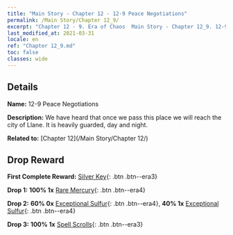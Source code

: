 ```yaml
---
title: "Main Story - Chapter 12 - 12-9 Peace Negotiations"
permalink: /Main Story/Chapter 12_9/
excerpt: "Chapter 12 - 9. Era of Chaos  Main Story - Chapter 12_9. 12-9 Peace Negotiations"
last_modified_at: 2021-03-31
locale: en
ref: "Chapter 12_9.md"
toc: false
classes: wide
---
```


## Details

 **Name:** 12-9 Peace Negotiations

 **Description:** We have heard that once we pass this place we will reach the city of Llane. It is heavily guarded, day and night.

 **Related to:** [Chapter 12](/Main Story/Chapter 12/)

## Drop Reward

 **First Complete Reward:** [Silver Key](/Items/con_693/){: .btn .btn--era3}

 **Drop 1:** **100% 1x** [Rare Mercury](/Items/mat_42/){: .btn .btn--era4}

 **Drop 2:** **60% 0x** [Exceptional Sulfur](/Items/mat_36/){: .btn .btn--era4}, **40% 1x** [Exceptional Sulfur](/Items/mat_36/){: .btn .btn--era4}

 **Drop 3:** **100% 1x** [Spell Scrolls](/Items/con_694/){: .btn .btn--era3}

